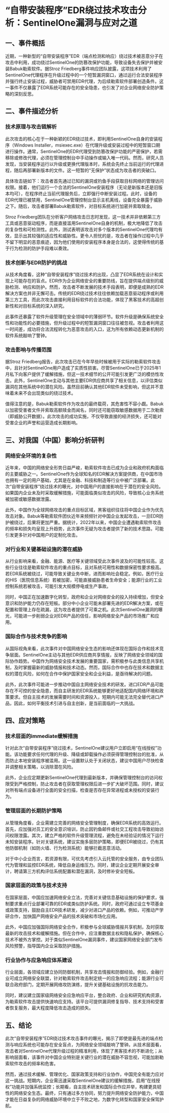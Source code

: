 # “自带安装程序”EDR绕过技术攻击分析：SentinelOne漏洞与应对之道

## 一、事件概括

近期，一种新型的“自带安装程序”EDR（端点检测和响应）绕过技术被恶意分子在攻击中利用，成功绕过SentinelOne的防篡改保护功能，导致设备失去保护并被安装Babuk勒索软件。据Stroz Friedberg事件响应团队披露，这项技术利用了SentinelOne代理程序在升级过程中的一个短暂漏洞窗口，通过运行合法安装程序并强行终止安装过程，威胁者可禁用EDR代理，为后续勒索软件部署创造条件。这一事件不仅暴露了EDR系统可能存在的安全隐患，也引发了对企业网络安全防护策略的深刻反思。

## 二、事件描述分析

### 技术原理与攻击链解析

此次攻击的核心在于一种新颖的EDR绕过技术，即利用SentinelOne自身的安装程序（Windows Installer，msiexec.exe）在代理升级或安装过程中的短暂窗口期进行操作。通常，SentinelOne的EDR代理受到防篡改保护功能的严密保护，若需移除或修改代理，必须在管理控制台中手动操作或输入唯一代码。然而，研究人员发现，当安装程序运行以升级或更换代理版本时，系统会先终止当前运行的代理进程，随后再部署新版本的文件。这一短暂的“无保护”状态成为攻击者的突破口。

具体攻击链如下：攻击者首先通过已知的漏洞或钓鱼手段获取目标网络的管理访问权限。接着，他们运行一个合法的SentinelOne安装程序（无论是新版本还是旧版本均可），在程序终止当前代理服务后，立即强行中断安装过程。此时，设备的EDR代理已被禁用，SentinelOne管理控制台显示主机离线，设备完全暴露于威胁之下。随后，攻击者部署Babuk勒索软件，对目标系统进行加密并索取赎金。

Stroz Friedberg团队在分析客户网络攻击日志时发现，这一技术并非依赖第三方工具或恶意驱动程序，而是直接滥用SentinelOne自身的机制，极大地降低了攻击的复杂性和可检测性。此外，测试表明该攻击对多个版本的SentinelOne代理均有效，显示出其较强的适应性和威胁性。更令人担忧的是，攻击者在操作过程中几乎不留下明显的恶意痕迹，因为他们使用的安装程序本身是合法的，这使得传统的基于行为检测的防护手段难以奏效。

### 技术创新与EDR防护的挑战

从技术角度看，这种“自带安装程序”绕过技术的出现，凸显了EDR系统在设计和实现上可能存在的盲点。EDR作为企业网络安全的重要防线，旨在提供端点级别的威胁检测、响应和防护。然而，攻击者不断发展的技术手段表明，即便是成熟的EDR解决方案也并非无懈可击。传统的EDR绕过技术往往依赖加载恶意驱动程序或利用第三方工具，而此次攻击直接利用目标软件的合法功能，体现了黑客技术的高超创新性和对目标系统的深入研究。

此事件还暴露了软件升级管理在安全领域中的薄弱环节。软件升级是确保系统安全性和功能性的必要措施，但升级过程中的短暂漏洞窗口往往被忽视。攻击者利用这一时间差，成功将合法流程转化为恶意攻击的入口，这为所有依赖动态更新机制的软件系统敲响了警钟。

### 攻击影响与传播范围

据Stroz Friedberg报告，此次攻击已在今年早些时候被用于实际的勒索软件攻击中，且针对SentinelOne用户造成了实质性损害。尽管SentinelOne已于2025年1月私下向客户提供了缓解措施，但这一技术细节的公开可能引发更广泛的模仿性攻击。此外，SentinelOne主动与其他主要EDR供应商共享了相关信息，以评估类似漏洞在其他系统中的潜在风险。虽然目前确认其他EDR软件未受影响，但这并不意味着未来不会出现类似的绕过技术。

值得注意的是，Babuk勒索软件作为攻击的最终载荷，其危害性不容小觑。Babuk以加密受害者文件并索取高额赎金而闻名，同时还可能窃取敏感数据用于二次勒索（即威胁公开数据）。此次攻击的成功实施，不仅导致直接的经济损失，还可能对受害企业的声誉和运营造成长期影响。

## 三、对我国（中国）影响分析研判

### 网络安全环境的复杂性

近年来，中国的网络安全形势日益严峻，勒索软件攻击已成为企业和政府机构面临的主要威胁之一。SentinelOne作为全球知名的EDR解决方案提供商，在中国市场也拥有一定的用户基础，尤其是在金融、科技和制造等行业中被广泛部署。此次“自带安装程序”绕过技术的曝光，对中国用户的直接影响在于潜在的安全风险。如果国内企业未及时采取缓解措施，可能面临类似攻击的风险，导致核心业务系统被加密或敏感数据泄露。

此外，中国作为全球网络攻击的重点目标区域，黑客组织往往将中国企业作为优先攻击对象。Babuk等勒索软件团伙近年来频频针对中国企业发起攻击，一旦EDR防护被绕过，后果将更加严重。据统计，2022年以来，中国企业遭遇勒索软件攻击的频率和损失均呈现上升趋势，此次事件无疑为攻击者提供了新的技术思路，可能引发更多针对中国用户的定制化攻击。

### 对行业和关键基础设施的潜在威胁

从行业影响来看，金融、能源、医疗等关键领域受此次事件波及的可能性较高。这些行业往往是勒索软件攻击的重点目标，且对系统可用性和数据保密性要求极高。若EDR系统被绕过，可能导致关键业务中断，进而影响社会稳定。例如，医疗行业的HIS（医院信息系统）若被加密，可能直接威胁患者生命安全；能源行业的工业控制系统若被攻击，可能引发大规模停电或生产事故。

同时，中国正在加速数字化转型，政府和企业对网络安全的投入持续增加，但安全意识和防护能力仍存在短板。部分中小企业可能未部署先进的EDR解决方案，或在配置和管理上存在疏漏，这为攻击者提供了可乘之机。此次SentinelOne漏洞的曝光，可能进一步削弱企业对EDR产品的信任，影响网络安全产品的市场推广和应用。

### 国际合作与技术竞争的影响

从国际视角来看，此次事件对中国网络安全生态的影响还体现在国际合作和技术竞争层面。SentinelOne主动与其他EDR供应商共享情报，反映了网络安全领域的国际协作趋势。中国作为网络安全技术发展的重要国家，需积极参与此类信息共享机制，及时掌握最新的威胁情报和技术动态。然而，国际合作中也存在技术和数据主权的潜在风险，如何在合作中保护国家安全和企业利益，是亟待解决的问题。

此外，此次事件可能进一步推动中国自主网络安全技术的研发。进口EDR产品可能存在不可控的安全隐患，而自主研发的EDR系统能够更好地适配国内网络环境和政策要求。但自主技术的发展需要时间和资源投入，短期内可能无法完全替代进口产品，因此，如何平衡技术引进与自主创新，是当前面临的一大挑战。

## 四、应对策略

### 技术层面的immediate缓解措施

针对此次“自带安装程序”绕过技术，SentinelOne建议用户立即启用“在线授权”功能。该功能要求任何代理的升级、降级或卸载操作必须获得管理控制台的批准，从而防止本地安装程序被滥用。这一设置默认处于关闭状态，建议中国用户尽快检查并调整相关策略，以消除潜在风险。

此外，企业应定期更新SentinelOne代理到最新版本，并确保管理控制台的访问权限受到严格控制，防止攻击者在获取管理权限后进一步扩大破坏范围。同时，建议对所有端点设备进行全面的安全扫描，检查是否存在异常进程或未授权的安装行为。

### 管理层面的长期防护策略

从管理角度看，企业需建立完善的网络安全管理制度，确保EDR系统的高效运行。首先，应加强对员工的安全意识培训，防止因钓鱼邮件或社交工程攻击导致初始访问权限泄露。其次，建立严格的软件升级管理流程，避免在未经验证的情况下运行未知安装程序。针对关键系统，建议实施多层防护策略，即便EDR被绕过，仍有其他防御机制（如防火墙、行为检测系统）能够拦截恶意活动。

对于中小企业而言，若资源有限，可优先考虑引入云托管的安全服务，由专业团队代为管理和监控EDR系统，降低自身运维压力。同时，建议企业定期开展安全审计，聘请第三方机构评估系统配置和潜在漏洞，及时修补安全短板。

### 国家层面的政策与技术支持

在国家层面，中国应加速网络安全立法，完善对关键信息基础设施的保护要求，强制要求重点行业部署可靠的EDR或类似防护系统。同时，政府可通过设立专项基金或政策支持，鼓励自主EDR技术研发，减少对进口产品的依赖。例如，可推动产学研合作，加快国产网络安全产品的技术突破和市场化应用。

此外，中国应加强国际网络安全合作，积极参与全球威胁情报共享机制，及时获取最新的攻击技术和缓解措施。但在合作中，应注重数据主权和隐私保护，确保核心技术不被外方掌控。对于类似SentinelOne漏洞事件，建议国家网络安全部门发布风险预警，指导国内企业采取防护措施。

### 行业协作与应急响应体系建设

行业层面，各领域应建立协同防御机制，共享攻击情报和防御经验。例如，金融行业可成立网络安全联盟，针对勒索软件攻击制定统一的应急响应流程；能源行业可联合政府部门，定期开展网络攻防演练，提升关键基础设施的抗攻击能力。

同时，建议建立国家级网络安全应急响应平台，整合政府、企业和研究机构资源，为勒索软件攻击提供快速响应支持。该平台可提供漏洞修复指导、技术支持和受害者恢复服务，最大程度降低攻击造成的损失。

## 五、结论

此次“自带安装程序”EDR绕过技术攻击事件的曝光，揭示了即使是最先进的端点检测与响应系统也可能存在安全盲点，为网络安全领域敲响了警钟。从技术层面看，攻击者对SentinelOne代理升级过程的精准利用，体现了黑客技术的不断进化；从影响层面看，该事件对中国企业特别是关键行业的潜在威胁不容忽视，可能加剧勒索软件攻击的频率和危害。

然而，通过技术缓解、管理优化、国家政策支持和行业协作，中国完全有能力应对这一挑战。短期内，企业需迅速采取SentinelOne建议的缓解措施，启用“在线授权”功能并加强系统监控；长期看，自主技术研发和国际合作应并举，构建更具韧性的网络安全生态。最终，只有通过多方协同，努力提升网络安全防护能力，中国才能在日益复杂的网络威胁环境中立于不败之地，为数字化转型和国家安全保驾护航。